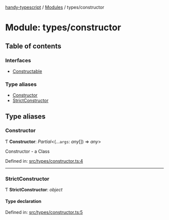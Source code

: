 [handy-typescript](../README.md) / [Modules](../modules.md) / types/constructor

# Module: types/constructor

## Table of contents

### Interfaces

- [Constructable](../interfaces/types_constructor.constructable.md)

### Type aliases

- [Constructor](types_constructor.md#constructor)
- [StrictConstructor](types_constructor.md#strictconstructor)

## Type aliases

### Constructor

Ƭ **Constructor**: *Partial*<(...`args`: *any*[]) => *any*\>

Constructor - a Class

Defined in: [src/types/constructor.ts:4](https://github.com/robbiemu/handy-typescript/blob/84bdd7b/src/types/constructor.ts#L4)

___

### StrictConstructor

Ƭ **StrictConstructor**: *object*

#### Type declaration

Defined in: [src/types/constructor.ts:5](https://github.com/robbiemu/handy-typescript/blob/84bdd7b/src/types/constructor.ts#L5)
